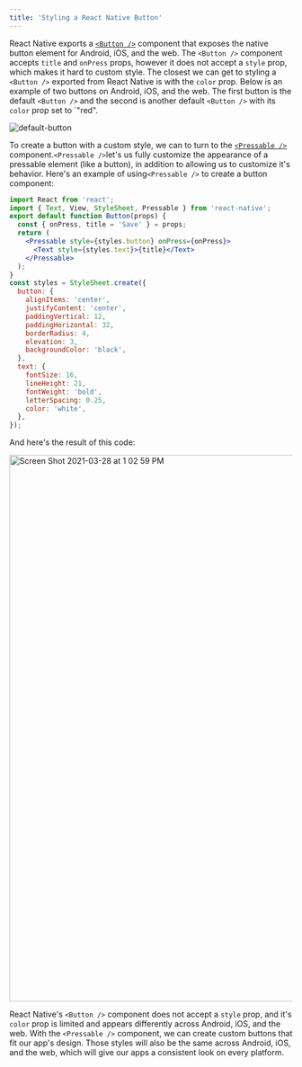 ```yaml
---
title: 'Styling a React Native Button'
---
```


React Native exports a [`<Button />`](https://reactnative.dev/docs/button) component that exposes the native button element for Android, iOS, and the web. The `<Button />` component accepts `title` and `onPress` props, however it does not accept a `style` prop, which makes it hard to custom style. The closest we can get to styling a `<Button />` exported from React Native is with the `color` prop. Below is an example of two buttons on Android, iOS, and the web. The first button is the default `<Button />` and the second is another default `<Button />` with its `color` prop set to `"red".

![default-button](https://user-images.githubusercontent.com/6455018/112760134-f82c9c80-8fc3-11eb-86fd-59a4d9abf68b.png)

To create a button with a custom style, we can to turn to the [`<Pressable />`](https://reactnative.dev/docs/pressable) component.`<Pressable />`let's us fully customize the appearance of a pressable element (like a button), in addition to allowing us to customize it's behavior. Here's an example of using`<Pressable />` to create a button component:

```jsx
import React from 'react';
import { Text, View, StyleSheet, Pressable } from 'react-native';
export default function Button(props) {
  const { onPress, title = 'Save' } = props;
  return (
    <Pressable style={styles.button} onPress={onPress}>
      <Text style={styles.text}>{title}</Text>
    </Pressable>
  );
}
const styles = StyleSheet.create({
  button: {
    alignItems: 'center',
    justifyContent: 'center',
    paddingVertical: 12,
    paddingHorizontal: 32,
    borderRadius: 4,
    elevation: 3,
    backgroundColor: 'black',
  },
  text: {
    fontSize: 16,
    lineHeight: 21,
    fontWeight: 'bold',
    letterSpacing: 0.25,
    color: 'white',
  },
});
```

And here's the result of this code:

<img width="973" alt="Screen Shot 2021-03-28 at 1 02 59 PM" src="https://user-images.githubusercontent.com/6455018/112760791-34f99300-8fc6-11eb-9acf-459641cb02e2.png" />

React Native's `<Button />` component does not accept a `style` prop, and it's `color` prop is limited and appears differently across Android, iOS, and the web. With the `<Pressable />` component, we can create custom buttons that fit our app's design. Those styles will also be the same across Android, iOS, and the web, which will give our apps a consistent look on every platform.

